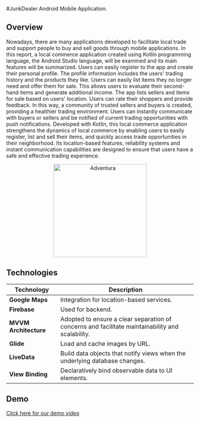 #JunkDealer Android Mobile Application.</p>

## Overview

Nowadays, there are many applications developed to facilitate local trade and support people to buy and sell goods through mobile applications. In this report, a local commerce application created using Kotlin programming language, the Android Studio language, will be examined and its main features will be summarized. Users can easily register to the app and create their personal profile. The profile information includes the users' trading history and the products they like. Users can easily list items they no longer need and offer them for sale. This allows users to evaluate their second-hand items and generate additional income. The app lists sellers and items for sale based on users' location. Users can rate their shoppers and provide feedback. In this way, a community of trusted sellers and buyers is created, providing a healthier trading environment. Users can instantly communicate with buyers or sellers and be notified of current trading opportunities with push notifications. Developed with Kotlin, this local commerce application strengthens the dynamics of local commerce by enabling users to easily register, list and sell their items, and quickly access trade opportunities in their neighborhood. Its location-based features, reliability systems and instant communication capabilities are designed to ensure that users have a safe and effective trading experience.

<p align="center">
  <img width="250" src="https://github.com/Bezaatay/JunkDealer/assets/133115182/5bdbd1cb-fa9a-4058-97bb-6c8e5552aeea" alt="Adventura">
</p>


## Technologies

| Technology | Description |
|------------|-------------|
| **Google Maps** | Integration for location-based services. |
| **Firebase** | Used for backend. |
| **MVVM Architecture** | Adopted to ensure a clear separation of concerns and facilitate maintainability and scalability. |
| **Glide** | Load and cache images by URL. |
| **LiveData** | Build data objects that notify views when the underlying database changes. |
| **View Binding** | Declaratively bind observable data to UI elements. |


## Demo

[Click here for our demo video](https://www.youtube.com/watch?v=lDvCzccmrv0)
